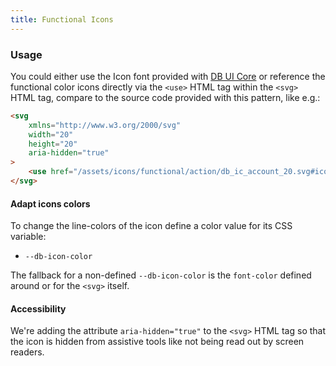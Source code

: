 ```yaml
---
title: Functional Icons
---
```


### Usage

You could either use the Icon font provided with [DB UI Core](https://db-ui.github.io/core/?p=viewall-base-icons) or reference the functional color icons directly via the `<use>` HTML tag within the `<svg>` HTML tag, compare to the source code provided with this pattern, like e.g.:

```html
<svg
	xmlns="http://www.w3.org/2000/svg"
	width="20"
	height="20"
	aria-hidden="true"
>
	<use href="/assets/icons/functional/action/db_ic_account_20.svg#icon"></use>
</svg>
```

#### Adapt icons colors

To change the line-colors of the icon define a color value for its CSS variable:

- `--db-icon-color`

The fallback for a non-defined `--db-icon-color` is the `font-color` defined around or for the `<svg>` itself.

#### Accessibility

We're adding the attribute `aria-hidden="true"` to the `<svg>` HTML tag so that the icon is hidden from assistive tools like not being read out by screen readers.

